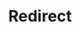 ﻿---
layout: src/layouts/Redirect.astro
title: Redirect
redirect: https://octopus.com/docs/octopus-rest-api/cli/octopus-account-ssh-list
pubDate:  2023-01-01
navSearch: false
navSitemap: false
navMenu: false
---
